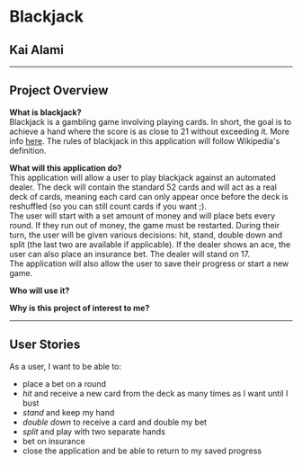# Blackjack  
## Kai Alami  

****
## Project Overview
**What is blackjack?**  
Blackjack is a gambling game involving playing cards. 
In short, the goal is to achieve a hand where the score is as close to 21 without exceeding it.
More info [here](https://en.wikipedia.org/wiki/Blackjack). The rules of blackjack in this application will follow Wikipedia's definition. 

**What will this application do?**   
This application will allow a user to play blackjack against an automated dealer. 
The deck will contain the standard 52 cards and will act as a real deck of cards, meaning each card
can only appear once before the deck is reshuffled (so you can still count cards if you want ;).  
The user will start with a set amount of money and will place bets every round. If they run out of money, the game must be restarted. 
During their turn, the user will be given various decisions: hit, stand, double down and split (the last two are available if applicable).
If the dealer shows an ace, the user can also place an insurance bet. The dealer will stand on 17.  
The application will also allow the user to save their progress or start a new game.

**Who will use it?**

**Why is this project of interest to me?**



****
## User Stories
As a user, I want to be able to:  
- place a bet on a round
- *hit* and receive a new card from the deck as many times as I want until I bust
- *stand* and keep my hand
- *double down* to receive a card and double my bet
- *split* and play with two separate hands
- bet on insurance
- close the application and be able to return to my saved progress

